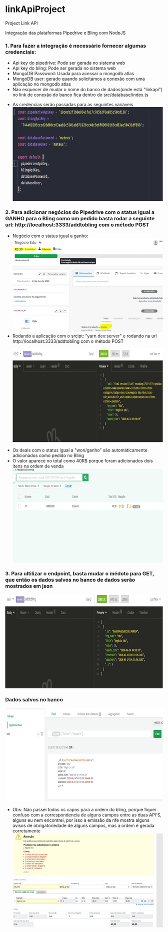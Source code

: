 # linkApiProject

Project Link API

Integração das plataformas Pipedrive e Bling com NodeJS

<div>
<h3>1. Para fazer a integração é necessário fornecer algumas credenciais:</h3>
  <ul>
    <li>Api key do pipedrive: Pode ser gerada no sistema web</li>
    <li>Api key do bling: Pode ser gerada no sistema web</li>
    <li>MongoDB Password: Usada para acessar o mongodb atlas</li>
    <li>MongoDB user: gerado quando solicitamos a conexão com uma aplicação no mongodb atlas</li>
    <li>Não esquecer de mudar o nome do banco de dados(onde está "linkapi") no link de conexão do banco fica dentro do src/database/index.ts</li> 
  </ul>
  <ul>
    <li>As credencias serão passadas para as seguintes variáveis</li>
    <img src="./src/img/cred.JPG" height="300" width="700">
  </ul>
</div>
<div>
  <h3>2. Para adicionar negócios do Pipedrive com o status igual a GANHO para o Bling como um pedido basta rodar a seguinte url: http://localhost:3333/addtobling  com o método POST</h3>
  <ul>
    <li>Negócio com o status igual a ganho:</li>
    <img src="./src/img/ganho.JPG" height="300" width="700">
    <li>Rodando a aplicação com o srcipt: "yarn dev:server" e rodando na url http://localhost:3333/addtobling com o método POST <p>
    <img src="./src/img/insomnia.JPG" height="300" width="700">
    <li>Os deals com o status igual a "won/ganho" são automáticamente adicionados como pedido no Bling</li>
    <li>O valor aparece no total como 40R$ porque foram adicionados dois itens na ordem de venda</li>
    <img src="./src/img/bling.JPG" height="300" width="700">
  </ul>
</div>
<div>
  <h3>3. Para ultilizar o endpoint, basta mudar o médoto para GET, que então os dados salvos no banco de dados serão mostrados em json</h3>
  <img src="./src/img/endpoint.JPG" height="300" width="700">
  <h3>Dados salvos no banco</h3>
  <img src="./src/img/mongodb.JPG" height="300" width="700">
  <div>
    <ul>
      <li>Obs: Não passei todos os capos para a ordem do bling, porque fiquei confuso com a correspondencia de alguns campos entre as duas API'S, alguns eu nem encontrei, por isso a emissão da nfe mostra alguns avisos de obrigatoriedade de alguns campos, mas a ordem é gerada corretamente</li>
      <img src="./src/img/nfe.JPG" height="300" width="700">
    </ul>
  </div>
</div>
